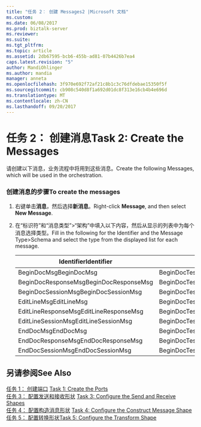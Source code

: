 ```yaml
---
title: "任务 2︰ 创建 Messages2 |Microsoft 文档"
ms.custom: 
ms.date: 06/08/2017
ms.prod: biztalk-server
ms.reviewer: 
ms.suite: 
ms.tgt_pltfrm: 
ms.topic: article
ms.assetid: 2db67595-bcb6-455b-ad81-07b4426b7ea4
caps.latest.revision: "5"
author: MandiOhlinger
ms.author: mandia
manager: anneta
ms.openlocfilehash: 3f970e692f72af21c8b1c3c76dfdebae15350f5f
ms.sourcegitcommit: cb908c540d8f1a692d01dc8f313e16cb4b4e696d
ms.translationtype: MT
ms.contentlocale: zh-CN
ms.lasthandoff: 09/20/2017
---
```

# <a name="task-2-create-the-messages"></a><span data-ttu-id="ffc1e-102">任务 2： 创建消息</span><span class="sxs-lookup"><span data-stu-id="ffc1e-102">Task 2: Create the Messages</span></span>
<span data-ttu-id="ffc1e-103">请创建以下消息，业务流程中将用到这些消息。</span><span class="sxs-lookup"><span data-stu-id="ffc1e-103">Create the following Messages, which will be used in the orchestration.</span></span>  
  
### <a name="to-create-the-messages"></a><span data-ttu-id="ffc1e-104">创建消息的步骤</span><span class="sxs-lookup"><span data-stu-id="ffc1e-104">To create the messages</span></span>  
  
1.  <span data-ttu-id="ffc1e-105">右键单击**消息**，然后选择**新消息**。</span><span class="sxs-lookup"><span data-stu-id="ffc1e-105">Right-click **Message**, and then select **New Message**.</span></span>  
  
2.  <span data-ttu-id="ffc1e-106">在“标识符”和“消息类型”>“架构”中填入以下内容，然后从显示的列表中为每个消息选择类型。</span><span class="sxs-lookup"><span data-stu-id="ffc1e-106">Fill in the following for the Identifier and the Message Type>Schema and select the type from the displayed list for each message.</span></span>  
  
    |<span data-ttu-id="ffc1e-107">Identifier</span><span class="sxs-lookup"><span data-stu-id="ffc1e-107">Identifier</span></span>|<span data-ttu-id="ffc1e-108">“消息类型”>“架构”</span><span class="sxs-lookup"><span data-stu-id="ffc1e-108">Message Type > Schema</span></span>|  
    |----------------|----------------------------|  
    |<span data-ttu-id="ffc1e-109">BeginDocMsg</span><span class="sxs-lookup"><span data-stu-id="ffc1e-109">BeginDocMsg</span></span>|<span data-ttu-id="ffc1e-110">BeginDocTest.B4200310Service_1.F4211FSBeginDoc</span><span class="sxs-lookup"><span data-stu-id="ffc1e-110">BeginDocTest.B4200310Service_1.F4211FSBeginDoc</span></span>|  
    |<span data-ttu-id="ffc1e-111">BeginDocResponseMsg</span><span class="sxs-lookup"><span data-stu-id="ffc1e-111">BeginDocResponseMsg</span></span>|<span data-ttu-id="ffc1e-112">BeginDocTest.B4200310Service_1.F4211FSBeginDocResponse</span><span class="sxs-lookup"><span data-stu-id="ffc1e-112">BeginDocTest.B4200310Service_1.F4211FSBeginDocResponse</span></span>|  
    |<span data-ttu-id="ffc1e-113">BeginDocSessionMsg</span><span class="sxs-lookup"><span data-stu-id="ffc1e-113">BeginDocSessionMsg</span></span>|<span data-ttu-id="ffc1e-114">BeginDocTest.B4200310Service_1.F4211FSBeginDoc</span><span class="sxs-lookup"><span data-stu-id="ffc1e-114">BeginDocTest.B4200310Service_1.F4211FSBeginDoc</span></span>|  
    |<span data-ttu-id="ffc1e-115">EditLineMsg</span><span class="sxs-lookup"><span data-stu-id="ffc1e-115">EditLineMsg</span></span>|<span data-ttu-id="ffc1e-116">BeginDocTest.B4200310Service_1.F4211FSEditLine</span><span class="sxs-lookup"><span data-stu-id="ffc1e-116">BeginDocTest.B4200310Service_1.F4211FSEditLine</span></span>|  
    |<span data-ttu-id="ffc1e-117">EditLineResponseMsg</span><span class="sxs-lookup"><span data-stu-id="ffc1e-117">EditLineResponseMsg</span></span>|<span data-ttu-id="ffc1e-118">BeginDocTest.B4200310Service_1.F4211FSEditLineResponse</span><span class="sxs-lookup"><span data-stu-id="ffc1e-118">BeginDocTest.B4200310Service_1.F4211FSEditLineResponse</span></span>|  
    |<span data-ttu-id="ffc1e-119">EditLineSessionMsg</span><span class="sxs-lookup"><span data-stu-id="ffc1e-119">EditLineSessionMsg</span></span>|<span data-ttu-id="ffc1e-120">BeginDocTest.B4200310Service_1.F4211FSEditLine</span><span class="sxs-lookup"><span data-stu-id="ffc1e-120">BeginDocTest.B4200310Service_1.F4211FSEditLine</span></span>|  
    |<span data-ttu-id="ffc1e-121">EndDocMsg</span><span class="sxs-lookup"><span data-stu-id="ffc1e-121">EndDocMsg</span></span>|<span data-ttu-id="ffc1e-122">BeginDocTest.B4200310Service_1.F4211FSEndDoc</span><span class="sxs-lookup"><span data-stu-id="ffc1e-122">BeginDocTest.B4200310Service_1.F4211FSEndDoc</span></span>|  
    |<span data-ttu-id="ffc1e-123">EndDocResponseMsg</span><span class="sxs-lookup"><span data-stu-id="ffc1e-123">EndDocResponseMsg</span></span>|<span data-ttu-id="ffc1e-124">BeginDocTest.B4200310Service_1.F4211FSEndDocResponse</span><span class="sxs-lookup"><span data-stu-id="ffc1e-124">BeginDocTest.B4200310Service_1.F4211FSEndDocResponse</span></span>|  
    |<span data-ttu-id="ffc1e-125">EndDocSessionMsg</span><span class="sxs-lookup"><span data-stu-id="ffc1e-125">EndDocSessionMsg</span></span>|<span data-ttu-id="ffc1e-126">BeginDocTest.B4200310Service_1.F4211FSEndDoc</span><span class="sxs-lookup"><span data-stu-id="ffc1e-126">BeginDocTest.B4200310Service_1.F4211FSEndDoc</span></span>|  
  
## <a name="see-also"></a><span data-ttu-id="ffc1e-127">另请参阅</span><span class="sxs-lookup"><span data-stu-id="ffc1e-127">See Also</span></span>  
 <span data-ttu-id="ffc1e-128">[任务 1： 创建端口](../core/task-1-create-the-ports1.md) </span><span class="sxs-lookup"><span data-stu-id="ffc1e-128">[Task 1: Create the Ports](../core/task-1-create-the-ports1.md) </span></span>  
 <span data-ttu-id="ffc1e-129">[任务 3： 配置发送和接收形状](../core/task-3-configure-the-send-and-receive-shapes2.md) </span><span class="sxs-lookup"><span data-stu-id="ffc1e-129">[Task 3: Configure the Send and Receive Shapes](../core/task-3-configure-the-send-and-receive-shapes2.md) </span></span>  
 <span data-ttu-id="ffc1e-130">[任务 4： 配置构造消息形状](../core/task-4-configure-the-construct-message-shape1.md) </span><span class="sxs-lookup"><span data-stu-id="ffc1e-130">[Task 4: Configure the Construct Message Shape](../core/task-4-configure-the-construct-message-shape1.md) </span></span>  
 [<span data-ttu-id="ffc1e-131">任务 5： 配置转换形状</span><span class="sxs-lookup"><span data-stu-id="ffc1e-131">Task 5: Configure the Transform Shape</span></span>](../core/task-5-configure-the-transform-shape2.md)